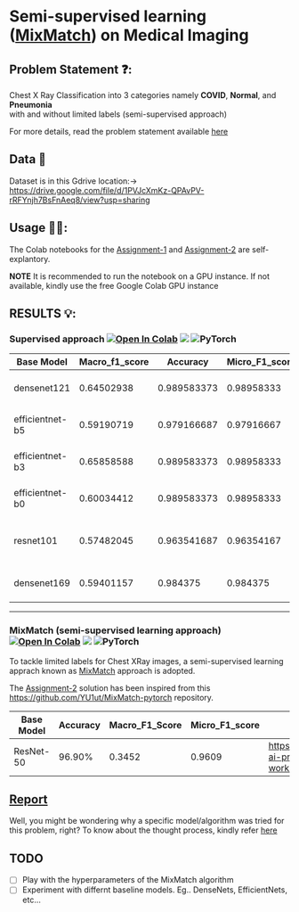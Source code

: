 # Semi-supervised learning ([MixMatch](https://arxiv.org/abs/2001.07685)) on Medical Imaging 

## Problem Statement ❓: 
Chest X Ray Classification into 3 categories namely **COVID**, **Normal**, and **Pneumonia**<br> with and without limited labels (semi-supervised approach)

For more details, read the problem statement available [here](https://github.com/vasudev-sharma/tutorial-MixMatch/blob/master/Analysis.pdf)

## Data 💽
Dataset is in this Gdrive location:-> https://drive.google.com/file/d/1PVJcXmKz-QPAvPV-rRFYnjh7BsFnAeq8/view?usp=sharing

## Usage 🧑‍💻:
The Colab notebooks for the [Assignment-1](https://github.com/vasudev-sharma/Expand_AI-Assignment/blob/master/Expand_ai_problem_1.ipynb) and [Assignment-2](https://github.com/vasudev-sharma/Expand_AI-Assignment/blob/master/Expand_ai_problem_2.ipynb) are self-explantory. 

**NOTE** It is recommended to run the notebook on a GPU instance. If not available, kindly use the free Google Colab GPU instance

## RESULTS 💡: 
### Supervised approach [![Open In Colab](https://colab.research.google.com/assets/colab-badge.svg)](https://github.com/vasudev-sharma/Expand_AI-Assignment/blob/master/Expand_ai_problem_1.ipynb) [![](https://raw.githubusercontent.com/wandb/assets/main/wandb-github-badge-28.svg)](https://wandb.ai/vs74/Expand-ai-problem-1?workspace=user-vs74) <img alt="PyTorch" src="https://img.shields.io/badge/PyTorch-%23EE4C2C.svg?style=for-the-badge&logo=PyTorch&logoColor=white" />

| Base Model      | Macro_f1_score | Accuracy    | Micro_F1_score | Model Logs                                                                  |
|-----------------|----------------|-------------|----------------|-----------------------------------------------------------------------------|
| densenet121     | 0.64502938     | 0.989583373 | 0.98958333     | https://wandb.ai/vs74/Expand-ai-problem-1/runs/1f2z5217?workspace=user-vs74 |
| efficientnet-b5 | 0.59190719     | 0.979166687 | 0.97916667     | https://wandb.ai/vs74/Expand-ai-problem-1/runs/3czw9l6w?workspace=user-vs74 |
| efficientnet-b3 | 0.65858588     | 0.989583373 | 0.98958333     | https://wandb.ai/vs74/Expand-ai-problem-1/runs/g3folx1r?workspace=user-vs74 |
| efficientnet-b0 | 0.60034412     | 0.989583373 | 0.98958333     | https://wandb.ai/vs74/Expand-ai-problem-1/runs/2urz30gh?workspace=user-vs74 |
| resnet101       | 0.57482045     | 0.963541687 | 0.96354167     | https://wandb.ai/vs74/Expand-ai-problem-1/runs/2w044b3y?workspace=user-vs74 |
| densenet169     | 0.59401157     | 0.984375    | 0.984375       | https://wandb.ai/vs74/Expand-ai-problem-1/runs/1f136ly7?workspace=user-vs74 |

---

### MixMatch (semi-supervised learning approach) [![Open In Colab](https://colab.research.google.com/assets/colab-badge.svg)](https://github.com/vasudev-sharma/Expand_AI-Assignment/blob/master/Expand_ai_problem_2.ipynb) [![](https://raw.githubusercontent.com/wandb/assets/main/wandb-github-badge-28.svg)](https://wandb.ai/vs74/Expand-ai-problem-2?workspace=user-vs74) <img alt="PyTorch" src="https://img.shields.io/badge/PyTorch-%23EE4C2C.svg?style=for-the-badge&logo=PyTorch&logoColor=white" />

To tackle limited labels for Chest XRay images, a semi-supervised learning apprach known as [MixMatch](https://arxiv.org/abs/1905.02249) approach is adopted.<br>

The [Assignment-2](https://github.com/vasudev-sharma/Expand_AI-Assignment/blob/master/Expand_ai_problem_2.ipynb) solution has been inspired from this https://github.com/YU1ut/MixMatch-pytorch repository. 

| Base Model | Accuracy | Macro_F1_Score | Micro_F1_score | Model Logs                                                                        |
|------------|----------|----------------|----------------|-----------------------------------------------------------------------------|
| ResNet-50  | 96.90%   | 0.3452         | 0.9609         | https://wandb.ai/vs74/Expand-ai-problem-2/runs/3bistr67?workspace=user-vs74 |

## [Report](https://github.com/vasudev-sharma/Expand_AI-Assignment/blob/master/Report.pdf)
Well, you might be wondering why a specific model/algorithm was tried for this problem, right? To know about the thought process, kindly refer [here](https://github.com/vasudev-sharma/Expand_AI-Assignment/blob/master/Report.pdf)


## TODO
- [ ] Play with the hyperparameters of the MixMatch algorithm
- [ ] Experiment with differnt baseline models. Eg.. DenseNets, EfficientNets, etc...
